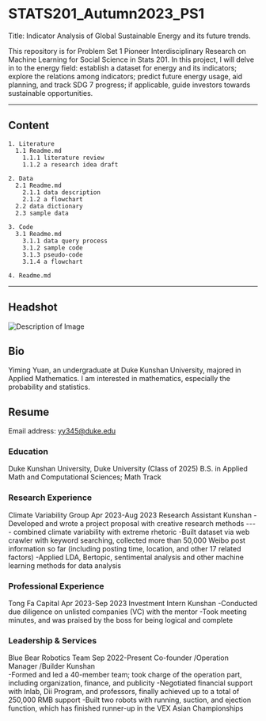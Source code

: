 # STATS201_Autumn2023_PS1

Title: Indicator Analysis of Global Sustainable Energy and its future trends.

This  repository is for Problem Set 1 Pioneer Interdisciplinary Research on Machine Learning for Social Science in Stats 201. In this project, I will delve in to the energy field: establish a dataset for energy and its indicators; explore the relations among indicators; predict future energy usage, aid planning, and track SDG 7 progress; if applicable, guide investors towards sustainable opportunities.

---

## Content
```
1. Literature
  1.1 Readme.md
    1.1.1 literature review
    1.1.2 a research idea draft
   
2. Data
  2.1 Readme.md
    2.1.1 data description
    2.1.2 a flowchart
  2.2 data dictionary 
  2.3 sample data

3. Code
  3.1 Readme.md
    3.1.1 data query process
    3.1.2 sample code
    3.1.3 pseudo-code
    3.1.4 a flowchart
  
4. Readme.md

```
---


## Headshot
![Description of Image](figs/YimingYuan1.png)

## Bio
Yiming Yuan, an undergraduate at Duke Kunshan University, majored in Applied Mathematics. I am interested in mathematics, especially the probability and statistics.

## Resume
Email address: yy345@duke.edu
### Education
Duke Kunshan University, Duke University (Class of 2025)
B.S. in Applied Math and Computational Sciences; Math Track 
### Research Experience
Climate Variability Group           Apr 2023-Aug 2023
Research Assistant	                    Kunshan	
-Developed and wrote a project proposal with creative research methods ---- combined climate variability with extreme rhetoric
-Built dataset via web crawler with keyword searching, collected more than 50,000 Weibo post information so far (including posting time, location, and other 17 related factors)
-Applied LDA, Bertopic, sentimental analysis and other machine learning methods for data analysis
### Professional Experience
Tong Fa Capital	                   Apr 2023-Sep 2023
Investment Intern	                     Kunshan
-Conducted due diligence on unlisted companies (VC) with the mentor
-Took meeting minutes, and was praised by the boss for being logical and complete
### Leadership & Services
Blue Bear Robotics Team	Sep         2022-Present
Co-founder /Operation Manager /Builder	Kunshan		
-Formed and led a 40-member team; took charge of the operation part, including organization, finance, and publicity
-Negotiated financial support with Inlab, Dii Program, and professors, finally achieved up to a total of 250,000 RMB support
-Built two robots with running, suction, and ejection function, which has finished runner-up in the VEX Asian Championships


